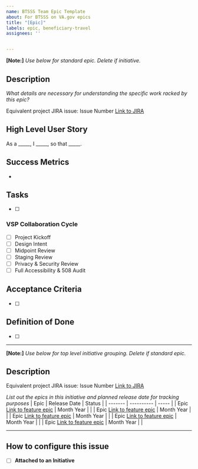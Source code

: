 ```yaml
---
name: BTSSS Team Epic Template
about: For BTSSS on VA.gov epics
title: "[Epic]"
labels: epic, beneficiary-travel 
assignees: ''


--- 
```

**[Note:]** _Use below for standard epic. Delete if initiative._ 

## Description
_What details are necessary for understanding the specific work racked by this epic?_

Equivalent project JIRA issue: Issue Number [Link to JIRA]()


## High Level User Story
As a _____, I _____, so that _____.


## Success Metrics
- 

## Tasks
- [ ] 

### VSP Collaboration Cycle
- [ ] Project Kickoff
- [ ] Design Intent
- [ ] Midpoint Review
- [ ] Staging Review
- [ ] Privacy & Security Review
- [ ] Full Accessibility & 508 Audit

## Acceptance Criteria
- [ ] 

## Definition of Done
- [ ] 


---

**[Note:]** _Use below for top level initiative grouping. Delete if standard epic._ 

## Description

Equivalent project JIRA issue: Issue Number [Link to JIRA]()

_List out the epics in this initiative and planned release date for tracking purposes_
| Epic | Release Date | Status | 
| ------- | ---------- | ----- | 
| Epic [Link to feature epic]() | Month Year  |   | 
| Epic [Link to feature epic]() | Month Year  |   | 
| Epic [Link to feature epic]() | Month Year  |   | 
| Epic [Link to feature epic]() | Month Year  |   | 
| Epic [Link to feature epic]() | Month Year  |   | 




---
## How to configure this issue
- [ ] **Attached to an Initiative**






